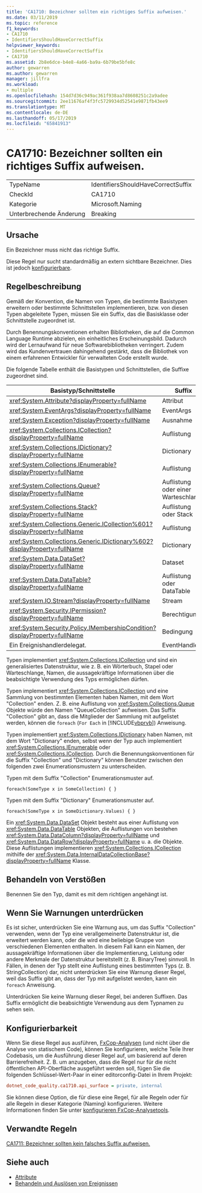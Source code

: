 ```yaml
---
title: 'CA1710: Bezeichner sollten ein richtiges Suffix aufweisen.'
ms.date: 03/11/2019
ms.topic: reference
f1_keywords:
- CA1710
- IdentifiersShouldHaveCorrectSuffix
helpviewer_keywords:
- IdentifiersShouldHaveCorrectSuffix
- CA1710
ms.assetid: 2b8e6dce-b4e8-4a66-ba9a-6b79be5bfe8c
author: gewarren
ms.author: gewarren
manager: jillfra
ms.workload:
- multiple
ms.openlocfilehash: 154d7d36c949ac361f938aa7d8608251c2a9adee
ms.sourcegitcommit: 2ee11676af4f3fc5729934d52541e9871fb43ee9
ms.translationtype: MT
ms.contentlocale: de-DE
ms.lasthandoff: 05/17/2019
ms.locfileid: "65841913"
---
```

# <a name="ca1710-identifiers-should-have-correct-suffix"></a>CA1710: Bezeichner sollten ein richtiges Suffix aufweisen.

|||
|-|-|
|TypeName|IdentifiersShouldHaveCorrectSuffix|
|CheckId|CA1710|
|Kategorie|Microsoft.Naming|
|Unterbrechende Änderung|Breaking|

## <a name="cause"></a>Ursache

Ein Bezeichner muss nicht das richtige Suffix.

Diese Regel nur sucht standardmäßig an extern sichtbare Bezeichner. Dies ist jedoch [konfigurierbare](#configurability).

## <a name="rule-description"></a>Regelbeschreibung

Gemäß der Konvention, die Namen von Typen, die bestimmte Basistypen erweitern oder bestimmte Schnittstellen implementieren, bzw. von diesen Typen abgeleitete Typen, müssen Sie ein Suffix, das die Basisklasse oder Schnittstelle zugeordnet ist.

Durch Benennungskonventionen erhalten Bibliotheken, die auf die Common Language Runtime abzielen, ein einheitliches Erscheinungsbild. Dadurch wird der Lernaufwand für neue Softwarebibliotheken verringert. Zudem wird das Kundenvertrauen dahingehend gestärkt, dass die Bibliothek von einem erfahrenen Entwickler für verwalteten Code erstellt wurde.

Die folgende Tabelle enthält die Basistypen und Schnittstellen, die Suffixe zugeordnet sind.

|Basistyp/Schnittstelle|Suffix|
|--------------------------|------------|
|<xref:System.Attribute?displayProperty=fullName>|Attribut|
|<xref:System.EventArgs?displayProperty=fullName>|EventArgs|
|<xref:System.Exception?displayProperty=fullName>|Ausnahme|
|<xref:System.Collections.ICollection?displayProperty=fullName>|Auflistung|
|<xref:System.Collections.IDictionary?displayProperty=fullName>|Dictionary|
|<xref:System.Collections.IEnumerable?displayProperty=fullName>|Auflistung|
|<xref:System.Collections.Queue?displayProperty=fullName>|Auflistung oder einer Warteschlange|
|<xref:System.Collections.Stack?displayProperty=fullName>|Auflistung oder Stack|
|<xref:System.Collections.Generic.ICollection%601?displayProperty=fullName>|Auflistung|
|<xref:System.Collections.Generic.IDictionary%602?displayProperty=fullName>|Dictionary|
|<xref:System.Data.DataSet?displayProperty=fullName>|Dataset|
|<xref:System.Data.DataTable?displayProperty=fullName>|Auflistung oder DataTable|
|<xref:System.IO.Stream?displayProperty=fullName>|Stream|
|<xref:System.Security.IPermission?displayProperty=fullName>|Berechtigung|
|<xref:System.Security.Policy.IMembershipCondition?displayProperty=fullName>|Bedingung|
|Ein Ereignishandlerdelegat.|EventHandler|

Typen implementiert <xref:System.Collections.ICollection> und sind ein generalisiertes Datenstruktur, wie z. B. ein Wörterbuch, Stapel oder Warteschlange, Namen, die aussagekräftige Informationen über die beabsichtigte Verwendung des Typs ermöglichen dürfen.

Typen implementiert <xref:System.Collections.ICollection> und eine Sammlung von bestimmten Elementen haben Namen, mit dem Wort "Collection" enden. Z. B. eine Auflistung von <xref:System.Collections.Queue> Objekte würde den Namen "QueueCollection" aufweisen. Das Suffix "Collection" gibt an, dass die Mitglieder der Sammlung mit aufgelistet werden, können die `foreach` (`For Each` in [!INCLUDE[vbprvb](../code-quality/includes/vbprvb_md.md)]) Anweisung.

Typen implementiert <xref:System.Collections.IDictionary> haben Namen, mit dem Wort "Dictionary" enden, selbst wenn der Typ auch implementiert <xref:System.Collections.IEnumerable> oder <xref:System.Collections.ICollection>. Durch die Benennungskonventionen für die Suffix "Collection" und "Dictionary" können Benutzer zwischen den folgenden zwei Enumerationsmustern zu unterscheiden.

Typen mit dem Suffix "Collection" Enumerationsmuster auf.

```
foreach(SomeType x in SomeCollection) { }
```

Typen mit dem Suffix "Dictionary" Enumerationsmuster auf.

```
foreach(SomeType x in SomeDictionary.Values) { }
```

Ein <xref:System.Data.DataSet> Objekt besteht aus einer Auflistung von <xref:System.Data.DataTable> Objekten, die Auflistungen von bestehen <xref:System.Data.DataColumn?displayProperty=fullName> und <xref:System.Data.DataRow?displayProperty=fullName> u. a. die Objekte. Diese Auflistungen implementieren <xref:System.Collections.ICollection> mithilfe der <xref:System.Data.InternalDataCollectionBase?displayProperty=fullName> Klasse.

## <a name="how-to-fix-violations"></a>Behandeln von Verstößen

Benennen Sie den Typ, damit es mit dem richtigen angehängt ist.

## <a name="when-to-suppress-warnings"></a>Wenn Sie Warnungen unterdrücken

Es ist sicher, unterdrücken Sie eine Warnung aus, um das Suffix "Collection" verwenden, wenn der Typ eine verallgemeinerte Datenstruktur ist, die erweitert werden kann, oder die wird eine beliebige Gruppe von verschiedenen Elementen enthalten. In diesem Fall kann ein Namen, der aussagekräftige Informationen über die Implementierung, Leistung oder andere Merkmale der Datenstruktur bereitstellt (z. B. BinaryTree) sinnvoll. In Fällen, in denen der Typ stellt eine Auflistung eines bestimmten Typs (z. B. StringCollection) dar, nicht unterdrücken Sie eine Warnung dieser Regel, weil das Suffix gibt an, dass der Typ mit aufgelistet werden, kann ein `foreach` Anweisung.

Unterdrücken Sie keine Warnung dieser Regel, bei anderen Suffixen. Das Suffix ermöglicht die beabsichtigte Verwendung aus dem Typnamen zu sehen sein.

## <a name="configurability"></a>Konfigurierbarkeit

Wenn Sie diese Regel aus ausführen, [FxCop-Analysen](install-fxcop-analyzers.md) (und nicht über die Analyse von statischem Code), können Sie konfigurieren, welche Teile Ihrer Codebasis, um die Ausführung dieser Regel auf, um basierend auf deren Barrierefreiheit. Z. B. um anzugeben, dass die Regel nur für die nicht öffentlichen API-Oberfläche ausgeführt werden soll, fügen Sie die folgenden Schlüssel-Wert-Paar in einer editorconfig-Datei in Ihrem Projekt:

```ini
dotnet_code_quality.ca1710.api_surface = private, internal
```

Sie können diese Option, die für diese eine Regel, für alle Regeln oder für alle Regeln in dieser Kategorie (Naming) konfigurieren. Weitere Informationen finden Sie unter [konfigurieren FxCop-Analysetools](configure-fxcop-analyzers.md).

## <a name="related-rules"></a>Verwandte Regeln

[CA1711: Bezeichner sollten kein falsches Suffix aufweisen.](../code-quality/ca1711-identifiers-should-not-have-incorrect-suffix.md)

## <a name="see-also"></a>Siehe auch

- [Attribute](/dotnet/standard/design-guidelines/attributes)
- [Behandeln und Auslösen von Ereignissen](/dotnet/standard/events/index)